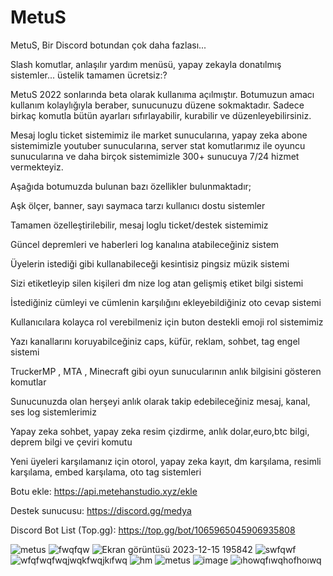 # MetuS
MetuS, Bir Discord botundan çok daha fazlası...

Slash komutlar, anlaşılır yardım menüsü, yapay zekayla donatılmış sistemler... üstelik tamamen ücretsiz:?

MetuS 2022 sonlarında beta olarak kullanıma açılmıştır. Botumuzun amacı kullanım kolaylığıyla beraber, sunucunuzu düzene sokmaktadır. Sadece birkaç komutla bütün ayarları sıfırlayabilir, kurabilir ve düzenleyebilirsiniz. 

Mesaj loglu ticket sistemimiz ile market sunucularına, yapay zeka abone sistemimizle youtuber sunucularına, server stat komutlarımız ile oyuncu sunucularına ve daha birçok sistemimizle 300+ sunucuya 7/24 hizmet vermekteyiz. 

Aşağıda botumuzda bulunan bazı özellikler bulunmaktadır;

Aşk ölçer, banner, sayı saymaca tarzı kullanıcı dostu sistemler

Tamamen özelleştirilebilir, mesaj loglu ticket/destek sistemimiz

Güncel depremleri ve haberleri log kanalına atabileceğiniz sistem

Üyelerin istediği gibi kullanabileceği kesintisiz pingsiz müzik sistemi

Sizi etiketleyip silen kişileri dm nize log atan gelişmiş etiket bilgi sistemi

İstediğiniz cümleyi ve cümlenin karşılığını ekleyebildiğiniz oto cevap sistemi

Kullanıcılara kolayca rol verebilmeniz için buton destekli emoji rol sistemimiz

Yazı kanallarını koruyabilceğiniz caps, küfür, reklam, sohbet, tag engel sistemi

TruckerMP , MTA , Minecraft gibi oyun sunucularının anlık bilgisini gösteren komutlar

Sunucunuzda olan herşeyi anlık olarak takip edebileceğiniz mesaj, kanal, ses log sistemlerimiz

Yapay zeka sohbet, yapay zeka resim çizdirme, anlık dolar,euro,btc bilgi, deprem bilgi ve çeviri komutu

Yeni üyeleri karşılamanız için otorol, yapay zeka kayıt, dm karşılama, resimli karşılama, embed karşılama, oto tag sistemleri


Botu ekle: https://api.metehanstudio.xyz/ekle

Destek sunucusu: https://discord.gg/medya

Discord Bot List (Top.gg): https://top.gg/bot/1065965045906935808



![metus](https://github.com/Metukan/MetuS/assets/119117608/17477f4a-a572-43de-b617-5017de48ec4a)
![fwqfqw](https://github.com/Metukan/MetuS/assets/119117608/578ea3ff-e383-4e4c-a127-5d857c1af580)
![Ekran görüntüsü 2023-12-15 195842](https://github.com/Metukan/MetuS/assets/119117608/41bbb6a2-365f-49dd-a89e-5843832f8b97)
![swfqwf](https://github.com/Metukan/MetuS/assets/119117608/9fa94272-cbaf-40ef-9c3f-9b2f1e691eab)
![wfqfwqfwqjwqkfwqjkıfwq](https://github.com/Metukan/MetuS/assets/119117608/4ea3a2e4-e607-4820-a267-9260a02615da)
![hm](https://github.com/Metukan/MetuS/assets/119117608/fd41220a-b981-4703-8d33-7c829753a4a8)
![metus](https://github.com/Metukan/MetuS/assets/119117608/e94b1f4b-3b9b-40ef-97d7-b66d58c7afe4)
![image](https://github.com/Metukan/MetuS/assets/119117608/45a34cdb-3d6a-42bf-a937-952733f20415)
![ıhowqfıwqhofhoıwq](https://github.com/Metukan/MetuS/assets/119117608/7a66df70-78b5-43c4-8302-dfc718392add)
